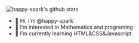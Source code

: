 ![happy-spark's github stats](https://github-readme-stats.vercel.app/api?username=happy-spark&show_icons=true&theme=tokyonight)
<!---
![Top Langs](https://github-readme-stats.vercel.app/api/top-langs/?username=happy-spark&layout=compact&theme=tokyonight)
--->
- 👋 Hi, I’m @happy-spark
- 👀 I’m interested in Mathematics and programing
- 🌱 I’m currently learning HTML&CSS&Javascript

<!---
happy-spark/happy-spark is a ✨ special ✨ repository because its `README.md` (this file) appears on your GitHub profile.
You can click the Preview link to take a look at your changes.
--->
